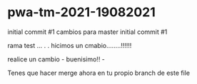 # pwa-tm-2021-19082021

initial commit #1 cambios para master
initial commit #1

rama test ... . .  hicimos un cmabio........!!!!!!

realice un cambio - buenisimo!! -

Tenes que hacer merge ahora en tu propio branch de este file
